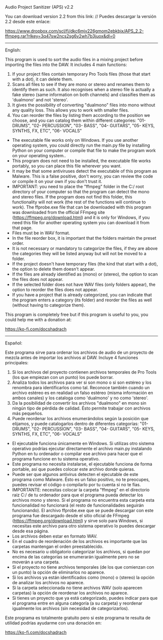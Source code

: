 Audio Project Sanitizer (APS) v2.2

You can download version 2.2 from this link: // Puedes descargar la versión 2.2 desde este enlace:

https://www.dropbox.com/scl/fi/dkc6mjv226gmom2ebkbjx/APS_2.2-ffmpeg.rar?rlkey=3q47sw2ncs2sg6v2wh7b3juox&dl=0


----------------------------------------------------------------------------------------------------------

English:

This program is used to sort the audio files in a mixing project before importing the files into the DAW.
It includes 4 main functions:
1) If your project files contain temporary Pro Tools files (those that start with a dot), it can delete them.
2) Scans all files to see if they are mono or stereo and renames them to identify them as such.
It also recognises when a stereo file is actually a fake stereo (same information on both channels) and classifies them as 'dualmono' and not 'stereo'.
3) It gives the possibility of converting "dualmono" files into mono without any quality loss. This allows you to work with smaller files.
4) You can reorder the files by listing them according to the position we choose, and you can catalog them within different categories:
"01- DRUMS", "02- PERCUSSION", "03- BASS", "04- GUITARS", "05- KEYS, SYNTHS, FX, ETC", "06- VOCALS"

- The executable file works only on Windows. If you use another operating system, you could directly run the main.py file by installing Python on your computer or compile that file to make the program work on your operating system..
- This program does not need to be installed, the executable file works portably, so you can place this file wherever you want.
- It may be that some antiviruses detect the executable of this program as Malware. This is a false positive, don't worry, you can review the code or compile it on your own if you don't trust it.
- IMPORTANT: you need to place the "ffmpeg" folder in the C:/ root directory of your computer so that the program can detect the mono and stereo files. If the program does not find this folder, this functionality will not work (the rest of the functions will continue to work). The ffprobe.exe file that can be downloaded with this program was downloaded from the official FFmpeg site (https://ffmpeg.org/download.html) and it is only for Windows, if you need this file for another operating system you can download it from that page.
- Files must be in WAV format.
- In the file reorder box, it is important that the folders maintain the preset order.
- It is not necessary or mandatory to categorize the files, if they are above the categories they will be listed anyway but will not be moved to a folder.
- If the project doesn't have temporary files (the kind that start with a dot), the option to delete them doesn't appear.
- If the files are already identified as (mono) or (stereo), the option to scan the files does not appear.
- If the selected folder does not have WAV files (only folders appear), the option to reorder the files does not appear.
- If you have a project that is already categorized, you can indicate that the program enters a category (its folder) and reorder the files as well (without having to categorize them).

This program is completely free but if this program is useful to you, you could help me with a donation at:

https://ko-fi.com/docshadrach

----------------------------------------------------------------------------------------------------------

Español:

Este programa sirve para ordenar los archivos de audio de un proyecto de mezcla antes de importar los archivos al DAW.
Incluye 4 funciones principales:
1) Si los archivos del proyecto contienen archivos temporales de Pro Tools (los que empiezan con un punto) los puede borrar.
2) Analiza todos los archivos para ver si son mono o si son estéreo y los renombra para identificarlos como tal.
Reconoce también cuando un archivo estéreo es en realidad un falso estéreo (misma información en ambos canales) y los cataloga como 'dualmono' y no como 'stereo'.
3) Da la posibilidad de convertir los archivos "dualmono" en mono sin ningún tipo de pérdida de calidad. Ésto permite trabajar con archivos más pequeños.
4) Puede reordenar los archivos enumerándolos según la posición que elijamos, y puede catalogarlos dentro de diferentes categorías:
"01- DRUMS", "02- PERCUSSION", "03- BASS", "04- GUITARS", "05- KEYS, SYNTHS, FX, ETC", "06- VOCALS"

- El ejecutable funciona únicamente en Windows. Si utilizas otro sistema operativo podrías ejecutar directamente el archivo main.py instalando Python en tu ordenador o compilar ese archivo para hacer que el programa funcione en tu sistema operativo.
- Este programa no necesita instalarse, el ejecutable funciona de forma portable, así que puedes colocar este archivo donde quieras.
- Puede ser que algunos antivirus detecten el ejecutable de este programa como Malware. Ésto es un falso positivo, no te preocupes, puedes revisar el código o compilarlo por tu cuenta si no te fías.
- IMPORTANTE: necesitas colocar la carpeta "ffmpeg" en el directorio raiz C:/ de tu ordenador para que el programa pueda detectar los archivos mono y stereo. Si el programa no encuentra esta carpeta esta funcionalidad no funcionará (el resto de funcionalidades seguirán funcionando). El archivo ffprobe.exe que se puede descargar con este programa fue descargado desde el sitio oficial de FFmpeg (https://ffmpeg.org/download.html) y sirve solo para Windows, si necesitas este archivo para otro sistema operativo lo puedes descargar desde esa página.
- Los archivos deben estar en formato WAV.
- En el cuadro de reordenación de los archivos es importante que las carpetas mantengan el orden preestablecido.
- No es necesario u obligatorio categorizar los archivos, si quedan por encima de las categorías se enumerarán igualmente pero no se moverán a una carpeta.
- Si el proyecto no tiene archivos temporales (de los que comienzan con un punto) la opción de eliminarlos no aparece.
- Si los archivos ya están identificados como (mono) o (stereo) la opción de analizar los archivos no aparece.
- Si la carpeta seleccionada no tiene archivos WAV (solo aparecen carpetas) la opción de reordenar los archivos no aparece.
- Si tienes un proyecto que ya está categorizado, puedes indicar para que el programa entre en alguna categoría (a su carpeta) y reordenar igualmente los archivos (sin necesidad de categorizarlos).

Este programa es totalmente gratuito pero si este programa te resulta de utilidad podrías ayudarme con una donación en:

https://ko-fi.com/docshadrach

